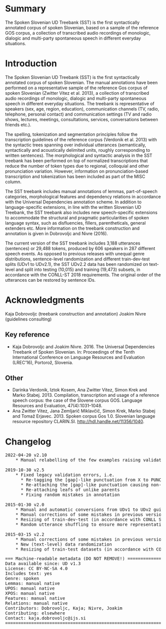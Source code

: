 # Summary

The Spoken Slovenian UD Treebank (SST) is the first syntactically annotated corpus of spoken Slovenian, based on a sample of the reference GOS corpus, a collection of transcribed audio recordings of monologic, dialogic and multi-party spontaneous speech in different everyday situations.

# Introduction

The Spoken Slovenian UD Treebank (SST) is the first syntactically annotated corpus of spoken Slovenian. The manual annotations have been performed on a representative sample of the reference Gos corpus of spoken Slovenian (Zwitter Vitez et al. 2013), a collection of transcribed audio recordings of monologic, dialogic and multi-party spontaneous speech in different everyday situations. The treebank is representative of speakers (sex, age, region, education), communication channels (TV, radio, telephone, personal contact) and communication settings (TV and radio shows, lectures, meetings, consultations, services, conversations between friends etc.).

The spelling, tokenization and segmentation principles follow the transcription guidelines of the reference corpus (Verdonik et al. 2013) with the syntactic trees spanning over individual utterances (semantically, syntactically and acoustically delimited units, roughly corresponding to written sentences). The morphological and syntactic analysis in the SST treebank has been performed on top of normalized transcriptions that reduce the number of token types due to regional, colloquial and other pronunciation variation. However, information on pronunciation-based transcription and tokenization has been included as part of the MISC column.

The SST treebank includes manual annotations of lemmas, part-of-speech categories, morphological features and dependency relations in accordance with the Universal Dependencies annotation scheme. In addition to language-specific extensions, in line with the written Slovenian UD Treebank, the SST treebank also includes new speech-specific extensions to accommodate the structural and pragmatic particularities of spoken language syntax, such as disfluencies, fillers, parentheticals, general extenders etc.  More information on the treebank construction and annotation is given in Dobrovoljc and Nivre (2016).


The current version of the SST treebank includes 3,188 utterances (sentences) or 29,488 tokens, produced by 606 speakers in 287 different speech events. As opposed to previous releases with unequal genre distributions, sentence-level randomization and different train-dev-test splits (UDv1 to UDv2.1), the SST UDv2.2 data has been randomized on text-level and split into testing (10,015) and training (19,473) subsets, in accordance with the CONLL-ST 2018 requirements. The original order of the utterances can be restored by sentence IDs.

# Acknowledgments

Kaja Dobrovoljc (treebank construction and annotation)
Joakim Nivre (guidelines consulting)


## Key reference
* Kaja Dobrovoljc and Joakim Nivre. 2016. The Universal Dependencies Treebank of Spoken Slovenian. In: Proceedings of the Tenth International Conference on Language Resources and Evaluation (LREC’16), Portorož, Slovenia.

## Other
* Darinka Verdonik, Iztok Kosem, Ana Zwitter Vitez, Simon Krek and Marko Stabej. 2013. Compilation, transcription and usage of a reference speech corpus: the case of the Slovene corpus GOS. Language Resources and  Evaluation, 47(4):1031–1048.
* Ana Zwitter Vitez, Jana Zemljarič Miklavčič, Simon Krek, Marko Stabej and Tomaž Erjavec. 2013. Spoken corpus Gos 1.0. Slovenian language resource repository CLARIN.SI. http://hdl.handle.net/11356/1040.


# Changelog
<pre>
2022-04-20 v2.10
    * Manual relabelling of the few examples raising validation errors, mostly from goeswith to fixed

2019-10-30 v2.5
    * Fixed legacy validation errors, i.e.
      * Re-tagging the [gap]-like punctuation from X to PUNCT
      * Re-attaching the [gap]-like punctuation causing non-projectivity
      * Re-attaching leafs of unlike parents
      * Fixing random mistakes in annotation

2015-01-30 v2.0
    * Manual and automatic conversions from UDv1 to UDv2 guidelines
    * Manual corrections of some mistakes in previous versions
    * Resizing of train-dev-test (in accordance with CONLL ST 2017 requirements)
    * Random utterance shuffling to ensure more representative genre distributions.
    
2015-03-15 v2.2
    * Manual corrections of some mistakes in previous versions
    * New (text-level) data randomization
    * Resizing of train-test datasets (in accordance with CONLL ST 2018)
</pre>

<pre>
=== Machine-readable metadata (DO NOT REMOVE!) ================================
Data available since: UD v1.3
License: CC BY-NC-SA 4.0
Includes text: yes
Genre: spoken
Lemmas: manual native
UPOS: manual native
XPOS: manual native
Features: manual native
Relations: manual native
Contributors: Dobrovoljc, Kaja; Nivre, Joakim
Contributing: elsewhere
Contact: kaja.dobrovoljc@ijs.si
===============================================================================
</pre>
